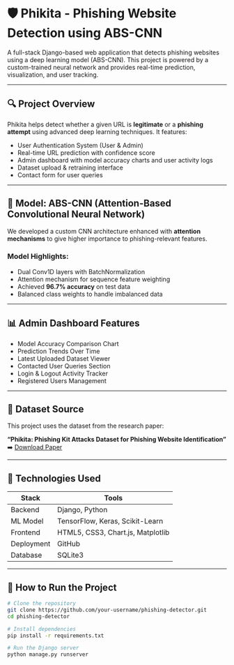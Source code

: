# 🛡️ Phikita - Phishing Website Detection using ABS-CNN

A full-stack Django-based web application that detects phishing websites using a deep learning model (ABS-CNN). This project is powered by a custom-trained neural network and provides real-time prediction, visualization, and user tracking.

---

## 🔍 Project Overview

Phikita helps detect whether a given URL is **legitimate** or a **phishing attempt** using advanced deep learning techniques. It features:

- User Authentication System (User & Admin)
- Real-time URL prediction with confidence score
- Admin dashboard with model accuracy charts and user activity logs
- Dataset upload & retraining interface
- Contact form for user queries

---

## 🧠 Model: ABS-CNN (Attention-Based Convolutional Neural Network)

We developed a custom CNN architecture enhanced with **attention mechanisms** to give higher importance to phishing-relevant features.

### Model Highlights:
- Dual Conv1D layers with BatchNormalization
- Attention mechanism for sequence feature weighting
- Achieved **96.7% accuracy** on test data
- Balanced class weights to handle imbalanced data

---

## 📊 Admin Dashboard Features

- Model Accuracy Comparison Chart
- Prediction Trends Over Time
- Latest Uploaded Dataset Viewer
- Contacted User Queries Section
- Login & Logout Activity Tracker
- Registered Users Management

---

## 📁 Dataset Source

This project uses the dataset from the research paper:

**“Phikita: Phishing Kit Attacks Dataset for Phishing Website Identification”**  
➡️ [Download Paper](https://ieeexplore.ieee.org/document/10103863)

---

## 🧰 Technologies Used

| Stack | Tools |
|-------|-------|
| Backend | Django, Python |
| ML Model | TensorFlow, Keras, Scikit-Learn |
| Frontend | HTML5, CSS3, Chart.js, Matplotlib |
| Deployment | GitHub |
| Database | SQLite3 |

---

## 🚀 How to Run the Project

```bash
# Clone the repository
git clone https://github.com/your-username/phishing-detector.git
cd phishing-detector

# Install dependencies
pip install -r requirements.txt

# Run the Django server
python manage.py runserver
